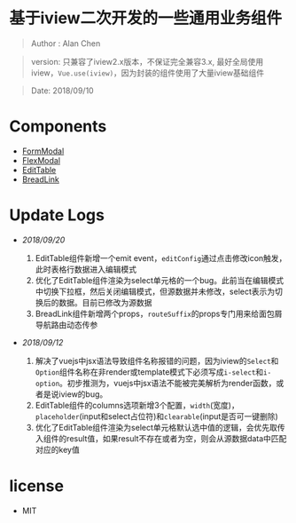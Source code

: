 # 基于iview二次开发的一些通用业务组件

> Author : Alan Chen

> version: 只兼容了iview2.x版本，不保证完全兼容3.x, 最好全局使用iview，`Vue.use(iview)`，因为封装的组件使用了大量iview基础组件

> Date: 2018/09/10 

# Components
* [FormModal](./docs/FormModal.md)
* [FlexModal](./docs/FlexModal.md)
* [EditTable](./docs/EditTable.md)
* [BreadLink](./docs/BreadLink.md)
# Update Logs
* *2018/09/20* 
    1. EditTable组件新增一个emit event，`editConfig`通过点击修改icon触发，此时表格行数据进入编辑模式
    2. 优化了EditTable组件渲染为select单元格的一个bug。此前当在编辑模式中切换下拉框，然后关闭编辑模式，但源数据并未修改，select表示为切换后的数据。目前已修改为源数据
    3. BreadLink组件新增两个props，`routeSuffix`的props专门用来给面包屑导航路由动态传参

* *2018/09/12* 
    1. 解决了vuejs中jsx语法导致组件名称报错的问题，因为iview的`Select`和`Option`组件名称在非render或template模式下必须写成`i-select`和`i-option`。初步推测为，vuejs中jsx语法不能被完美解析为render函数，或者是说iview的bug。
    2. EditTable组件的columns选项新增3个配置，`width`(宽度)，`placeholder`(input和select占位符)和`clearable`(input是否可一键删除)
    3. 优化了EditTable组件渲染为select单元格默认选中值的逻辑，会优先取传入组件的result值，如果result不存在或者为空，则会从源数据data中匹配对应的key值

# license
* MIT